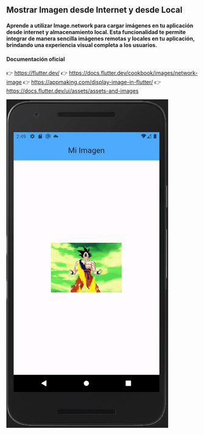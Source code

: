 ## Mostrar Imagen desde Internet y desde Local

#### Aprende a utilizar Image.network para cargar imágenes en tu aplicación desde internet y almacenamiento local. Esta funcionalidad te permite integrar de manera sencilla imágenes remotas y locales en tu aplicación, brindando una experiencia visual completa a los usuarios.

#### Documentación oficial

👉 https://flutter.dev/
👉 https://docs.flutter.dev/cookbook/images/network-image
👉 https://appmaking.com/display-image-in-flutter/
👉 https://docs.flutter.dev/ui/assets/assets-and-images

![](https://github.com/urian121/Aprendiendo-Flutter-desde-cero/blob/master/app_mostrar_imagen_network/resultado-final-flutter.png)
